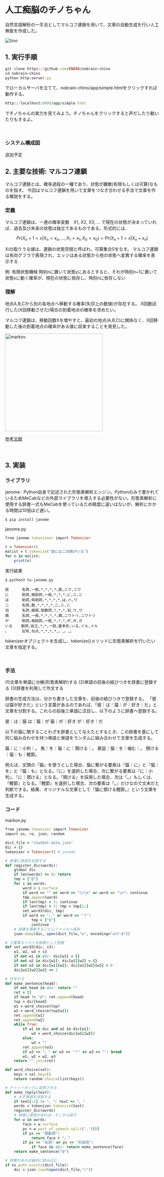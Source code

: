 # 人工痴脳のチノちゃん

自然言語解析の一手法としてマルコフ連鎖を用いて、文章の自動生成を行い人工無能を作成した。

![tino](https://user-images.githubusercontent.com/28590220/28707050-c6847c8e-73b1-11e7-9e62-dc055ec797a6.png)


## 1. 実行手順

```rb
git clone https://github.com/END98/nobrain-chino
cd nobrain-chino
python http-server.py
```

でローカルサーバを立てて、nobrain-chino/app/simple.htmlをクリックすれば動作する。

```rb
http://localhost:8000/app/simple.html
```

でチノちゃんの実力を見てみよう。チノちゃんをクリックすると声だしたり動いたりもするよ。


<br>


### システム構成図
追加予定


## 2. 主要な技術: マルコフ連鎖
マルコフ連鎖とは、確率過程の一種であり、状態が離散(有限もしくは可算)なものを指す。
今回はマルコフ連鎖を用いて文章をつなぎ合わせる手法で文章を作る解説をする。

### 定義
マルコフ連鎖は、一連の確率変数　X1, X2, X3, ... で現在の状態が決まっていれば、過去及び未来の状態は独立であるものである。形式的には、


$$ Pr(X_n+1 = x | X_n = x_n, ... , X_1 = x_1, X_0 = x_0) = Pr(X_n+1 = x | X_n + x_n) $$

Xiの取りうる値は、連鎖の状態空間と呼ばれ、可算集合Sをなす。
マルコフ連鎖は有向グフラで表現され、エッジはある状態から他の状態へ変異する確率を表示する

例: 有限状態機械
時刻nに置いて状態yにあるとすると、それが時刻n+1に置いて状態xに動く確率が、現在の状態に依存し、時刻nに依存しない

### 理解
地点A,B,Cから別の各地点へ移動する確率(矢印上の数値)が存在する。
X回数試行した(X回移動させた)場合の到着地点の確率を求めたい。

マルコフ連鎖は、移動回数Xを増やすと、最初の地点(A,B,C)に関係なく、X回移動した後の到着地点の確率がある値に収束することを発見した。

<img width="319" alt="markov" src="https://user-images.githubusercontent.com/28590220/28662922-c50bc97c-72f6-11e7-8392-62951d526ee5.png">

[参考文献](http://www.housecat442.com/?p=83)


<br>

## 3. 実装


### ライブラリ
janome : Python自身で記述された形態素解析エンジン。Pythonのみで書かれているためMeCabなどの外部ライブラリを導入する必要性がない。形態素解析に使用する辞書一式もMeCabを使っているため精度に違いはないが、解析にかかる時間は10倍ほど遅い。


```rb
$ pip install janome
```

janome.py

```rb
from janome.tokenizeer import Tokenizer

t = Tokenizer()
malist = t.tokenize("庭には二羽鶏がいる")
for n in malist:
    print(n)
```

実行結果

```
$ python3 tu-janome.py

庭      名詞,一般,*,*,*,*,庭,ニワ,ニワ
に      助詞,格助詞,一般,*,*,*,に,ニ,ニ
は      助詞,係助詞,*,*,*,*,は,ハ,ワ
二      名詞,数,*,*,*,*,二,ニ,ニ
羽      名詞,接尾,助数詞,*,*,*,羽,ワ,ワ
鶏      名詞,一般,*,*,*,*,鶏,ニワトリ,ニワトリ
が      助詞,格助詞,一般,*,*,*,が,ガ,ガ
いる    動詞,自立,*,*,一段,基本形,いる,イル,イル
。      記号,句点,*,*,*,*,。,。,。

```

tokenizerオブジェクトを生成し、tokenize()メソッドに形態素解析を行いたい文章を指定する。

<br>

### 手法
(1)文章を単語に分解(形態素解析)する
(2)単語の前後の結びつきを辞書に登録する
(3)辞書を利用して作文する

辞書の生成方法は、分かち書きした文章を、前後の結びつきで登録する。
「彼は猫が好きだ」という言葉があるのであれば、「彼｜は｜猫｜が｜好き｜だ」と文章を分割する。これらの前後三単語に注目し、以下のように辞書へ登録する。

彼｜は｜猫
は｜猫｜が
猫｜が｜好き
が｜好き｜だ

以下の猫に関することわざを辞書として与えたとするとき、この辞書を基にして同じ組み合わせを持つ単語と単語をランダムに組み合わせて文章を生成する。

猫｜に｜小判｜。
魚｜を｜猫｜に｜預ける｜。
窮鼠｜猫｜を｜嚙む｜。
預ける｜猫｜も｜鰹節。

例えば、文頭の『猫』を使うとした場合、猫に繋がる要素は『猫｜に』と『猫｜を』と『猫｜も』となる。『に』を選択した場合、次に繋がる要素は『に｜小判』、『に｜預ける』となる。『預ける』を採用した場合、次は『。』もしくは、『鰹節』となる。『鰹節』を選択した場合、次の要素は『。』だけなので文末だと判断できる。結果、オリジナルな文章として『猫に預ける鰹節。』という文章を生成する。


### コード

markov.py

```rb
from janome.tokenizer import Tokenizer
import os, re, json, random

dict_file = "chatbot-data.json"
dic = {}
tokenizer = Tokenizer() # janome

# 辞書に単語を記録する
def register_dic(words):
    global dic
    if len(words) == 0: return
    tmp = ["@"]
    for i in words:
        word = i.surface
        if word == "" or word == "\r\n" or word == "\n": continue
        tmp.append(word)
        if len(tmp) < 3: continue
        if len(tmp) > 3: tmp = tmp[1:]
        set_word3(dic, tmp)
        if word == "。" or word == "？":
            tmp = ["@"]
            continue
    # 辞書を更新するごとにファイルへ保存
    json.dump(dic, open(dict_file,"w", encoding="utf-8"))

# 三要素のリストを辞書として登録
def set_word3(dic, s3):
    w1, w2, w3 = s3
    if not w1 in dic: dic[w1] = {}
    if not w2 in dic[w1]: dic[w1][w2] = {}
    if not w3 in dic[w1][w2]: dic[w1][w2][w3] = 0
    dic[w1][w2][w3] += 1

# 作文する
def make_sentence(head):
    if not head in dic: return ""
    ret = []
    if head != "@": ret.append(head)        
    top = dic[head]
    w1 = word_choice(top)
    w2 = word_choice(top[w1])
    ret.append(w1)
    ret.append(w2)
    while True:
        if w1 in dic and w2 in dic[w1]:
            w3 = word_choice(dic[w1][w2])
        else:
            w3 = ""
        ret.append(w3)
        if w3 == "。" or w3 == "？" or w3 == "": break
        w1, w2 = w2, w3
    return "".join(ret)

def word_choice(sel):
    keys = sel.keys()
    return random.choice(list(keys))

# チャットボットに返答させる
def make_reply(text):
    # まず単語を学習する
    if text[-1] != "。": text += "。"
    words = tokenizer.tokenize(text)
    register_dic(words)
    # 辞書に単語があれば、そこから話す
    for w in words:
        face = w.surface
        ps = w.part_of_speech.split(',')[0]
        if ps == "感動詞":
            return face + "。"
        if ps == "名詞" or ps == "形容詞":
            if face in dic: return make_sentence(face)
    return make_sentence("@")

# 辞書があれば最初に読み込む
if os.path.exists(dict_file):
    dic = json.load(open(dict_file,"r"))
```






















